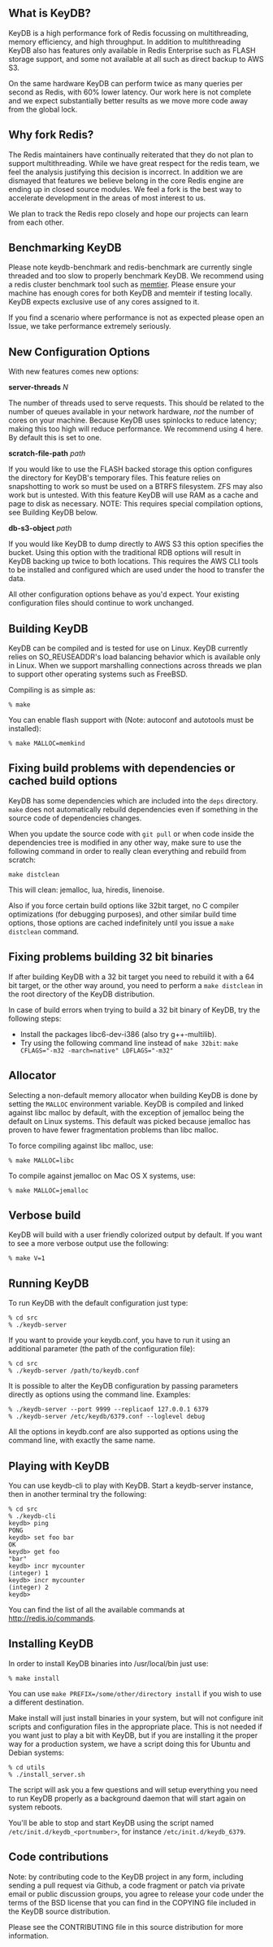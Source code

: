 What is KeyDB?
--------------

KeyDB is a high performance fork of Redis focussing on multithreading, memory efficiency, and high throughput.  In addition to multithreading KeyDB also has features only available in Redis Enterprise such as FLASH storage support, and some not available at all such as direct backup to AWS S3.

On the same hardware KeyDB can perform twice as many queries per second as Redis, with 60% lower latency.  Our work here is not complete and we expect substantially better results as we move more code away from the global lock.

Why fork Redis?
---------------

The Redis maintainers have continually reiterated that they do not plan to support multithreading.  While we have great respect for the redis team, we feel the analysis justifying this decision is incorrect.  In addition we are dismayed that features we believe belong in the core Redis engine are ending up in closed source modules.   We feel a fork is the best way to accelerate development in the areas of most interest to us.

We plan to track the Redis repo closely and hope our projects can learn from each other.

Benchmarking KeyDB
------------------

Please note keydb-benchmark and redis-benchmark are currently single threaded and too slow to properly benchmark KeyDB.  We recommend using a redis cluster benchmark tool such as [memtier](https://github.com/RedisLabs/memtier_benchmark).  Please ensure your machine has enough cores for both KeyDB and memteir if testing locally.  KeyDB expects exclusive use of any cores assigned to it.

If you find a scenario where performance is not as expected please open an Issue, we take performance extremely seriously.
    
New Configuration Options
-------------------------

With new features comes new options:

**server-threads** *N*

The number of threads used to serve requests.  This should be related to the number of queues available in your network hardware, *not* the number of cores on your machine.  Because KeyDB uses spinlocks to reduce latency; making this too high will reduce performance.  We recommend using 4 here.  By default this is set to one.

**scratch-file-path** *path*

If you would like to use the FLASH backed storage this option configures the directory for KeyDB's temporary files.  This feature relies on snapshotting to work so must be used on a BTRFS filesystem.  ZFS may also work but is untested.  With this feature KeyDB will use RAM as a cache and page to disk as necessary.  NOTE: This requires special compilation options, see Building KeyDB below.
    
**db-s3-object** *path*

If you would like KeyDB to dump directly to AWS S3 this option specifies the bucket.  Using this option with the traditional RDB options will result in KeyDB backing up twice to both locations.  This requires the AWS CLI tools to be installed and configured which are used under the hood to transfer the data.

All other configuration options behave as you'd expect.  Your existing configuration files should continue to work unchanged.

Building KeyDB
--------------

KeyDB can be compiled and is tested for use on Linux.  KeyDB currently relies on SO_REUSEADDR's load balancing behavior which is available only in Linux.  When we support marshalling connections across threads we plan to support other operating systems such as FreeBSD.

Compiling is as simple as:

    % make

You can enable flash support with (Note: autoconf and autotools must be installed):

    % make MALLOC=memkind

Fixing build problems with dependencies or cached build options
---------

KeyDB has some dependencies which are included into the `deps` directory.
`make` does not automatically rebuild dependencies even if something in
the source code of dependencies changes.

When you update the source code with `git pull` or when code inside the
dependencies tree is modified in any other way, make sure to use the following
command in order to really clean everything and rebuild from scratch:

    make distclean

This will clean: jemalloc, lua, hiredis, linenoise.

Also if you force certain build options like 32bit target, no C compiler
optimizations (for debugging purposes), and other similar build time options,
those options are cached indefinitely until you issue a `make distclean`
command.

Fixing problems building 32 bit binaries
---------

If after building KeyDB with a 32 bit target you need to rebuild it
with a 64 bit target, or the other way around, you need to perform a
`make distclean` in the root directory of the KeyDB distribution.

In case of build errors when trying to build a 32 bit binary of KeyDB, try
the following steps:

* Install the packages libc6-dev-i386 (also try g++-multilib).
* Try using the following command line instead of `make 32bit`:
  `make CFLAGS="-m32 -march=native" LDFLAGS="-m32"`

Allocator
---------

Selecting a non-default memory allocator when building KeyDB is done by setting
the `MALLOC` environment variable. KeyDB is compiled and linked against libc
malloc by default, with the exception of jemalloc being the default on Linux
systems. This default was picked because jemalloc has proven to have fewer
fragmentation problems than libc malloc.

To force compiling against libc malloc, use:

    % make MALLOC=libc

To compile against jemalloc on Mac OS X systems, use:

    % make MALLOC=jemalloc

Verbose build
-------------

KeyDB will build with a user friendly colorized output by default.
If you want to see a more verbose output use the following:

    % make V=1

Running KeyDB
-------------

To run KeyDB with the default configuration just type:

    % cd src
    % ./keydb-server

If you want to provide your keydb.conf, you have to run it using an additional
parameter (the path of the configuration file):

    % cd src
    % ./keydb-server /path/to/keydb.conf

It is possible to alter the KeyDB configuration by passing parameters directly
as options using the command line. Examples:

    % ./keydb-server --port 9999 --replicaof 127.0.0.1 6379
    % ./keydb-server /etc/keydb/6379.conf --loglevel debug

All the options in keydb.conf are also supported as options using the command
line, with exactly the same name.

Playing with KeyDB
------------------

You can use keydb-cli to play with KeyDB. Start a keydb-server instance,
then in another terminal try the following:

    % cd src
    % ./keydb-cli
    keydb> ping
    PONG
    keydb> set foo bar
    OK
    keydb> get foo
    "bar"
    keydb> incr mycounter
    (integer) 1
    keydb> incr mycounter
    (integer) 2
    keydb>

You can find the list of all the available commands at http://redis.io/commands.

Installing KeyDB
-----------------

In order to install KeyDB binaries into /usr/local/bin just use:

    % make install

You can use `make PREFIX=/some/other/directory install` if you wish to use a
different destination.

Make install will just install binaries in your system, but will not configure
init scripts and configuration files in the appropriate place. This is not
needed if you want just to play a bit with KeyDB, but if you are installing
it the proper way for a production system, we have a script doing this
for Ubuntu and Debian systems:

    % cd utils
    % ./install_server.sh

The script will ask you a few questions and will setup everything you need
to run KeyDB properly as a background daemon that will start again on
system reboots.

You'll be able to stop and start KeyDB using the script named
`/etc/init.d/keydb_<portnumber>`, for instance `/etc/init.d/keydb_6379`.

Code contributions
-----------------

Note: by contributing code to the KeyDB project in any form, including sending
a pull request via Github, a code fragment or patch via private email or
public discussion groups, you agree to release your code under the terms
of the BSD license that you can find in the COPYING file included in the KeyDB
source distribution.

Please see the CONTRIBUTING file in this source distribution for more
information.


